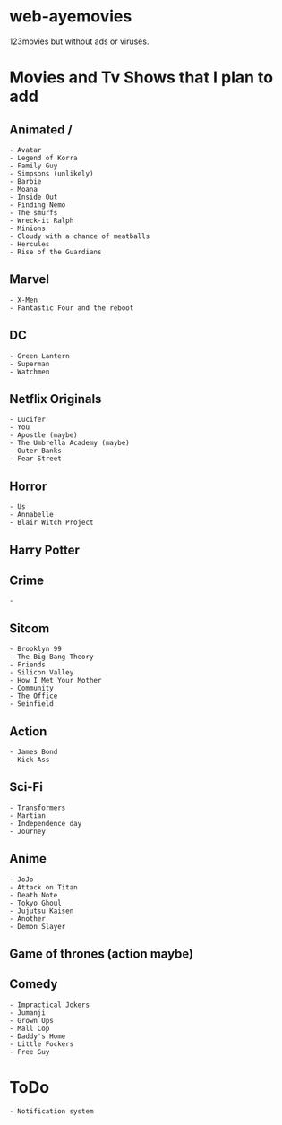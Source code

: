 # web-ayemovies
123movies but without ads or viruses.

# Movies and Tv Shows that I plan to add
## Animated / 
    - Avatar
    - Legend of Korra
    - Family Guy
    - Simpsons (unlikely)
    - Barbie
    - Moana
    - Inside Out
    - Finding Nemo
    - The smurfs
    - Wreck-it Ralph
    - Minions
    - Cloudy with a chance of meatballs
    - Hercules
    - Rise of the Guardians
    
## Marvel
    - X-Men
    - Fantastic Four and the reboot

## DC
    - Green Lantern
    - Superman
    - Watchmen

## Netflix Originals
    - Lucifer
    - You
    - Apostle (maybe)
    - The Umbrella Academy (maybe)
    - Outer Banks
    - Fear Street

## Horror
    - Us
    - Annabelle
    - Blair Witch Project

## Harry Potter

## Crime
    -

## Sitcom
    - Brooklyn 99
    - The Big Bang Theory
    - Friends
    - Silicon Valley
    - How I Met Your Mother
    - Community
    - The Office
    - Seinfield

## Action
    - James Bond
    - Kick-Ass

## Sci-Fi
    - Transformers
    - Martian
    - Independence day
    - Journey

## Anime
    - JoJo
    - Attack on Titan
    - Death Note
    - Tokyo Ghoul
    - Jujutsu Kaisen
    - Another
    - Demon Slayer

## Game of thrones (action maybe)

## Comedy
    - Impractical Jokers
    - Jumanji
    - Grown Ups
    - Mall Cop
    - Daddy's Home
    - Little Fockers
    - Free Guy

# ToDo
    - Notification system